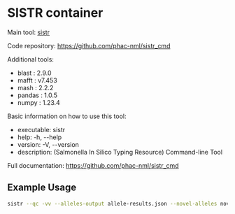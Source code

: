 # SISTR container

Main tool: [sistr](https://github.com/phac-nml/sistr_cmd)
  
Code repository: https://github.com/phac-nml/sistr_cmd

Additional tools:
- blast : 2.9.0 
- mafft : v7.453
- mash : 2.2.2
- pandas : 1.0.5
- numpy : 1.23.4

Basic information on how to use this tool:
- executable: sistr
- help: -h, --help
- version: -V, --version
- description: (Salmonella In Silico Typing Resource) Command-line Tool

Full documentation: https://github.com/phac-nml/sistr_cmd

## Example Usage

```bash
sistr --qc -vv --alleles-output allele-results.json --novel-alleles novel-alleles.fasta --cgmlst-profiles cgmlst-profiles.csv -f tab -o sistr-output.tab genome.fasta
```

